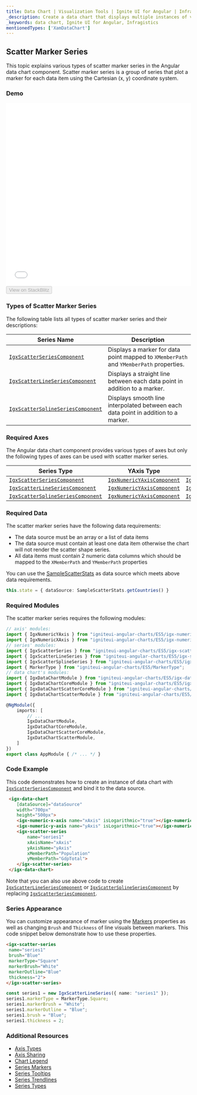```yaml
---
title: Data Chart | Visualization Tools | Ignite UI for Angular | Infragistics | Scatter Marker
_description: Create a data chart that displays multiple instances of visual elements in the same plot area in order to create composite chart views.
_keywords: data chart, Ignite UI for Angular, Infragistics
mentionedTypes: ['XamDataChart']
---
```


## Scatter Marker Series

This topic explains various types of scatter marker series in the Angular data chart component. Scatter marker series is a group of series that plot a marker for each data item using the Cartesian (x, y) coordinate system.

### Demo

<div class="sample-container loading" style="height: 500px">
    <iframe id="data-chart-type-scatter-series-iframe" src='{environment:demosBaseUrl}/charts/data-chart-type-scatter-series' width="100%" height="100%" seamless frameBorder="0" onload="onXPlatSampleIframeContentLoaded(this);"></iframe>
</div>
<div>
    <button data-localize="stackblitz" disabled class="stackblitz-btn" data-iframe-id="data-chart-type-scatter-series-iframe" data-demos-base-url="{environment:demosBaseUrl}">View on StackBlitz
    </button>
</div>

<div class="divider--half"></div>

### Types of Scatter Marker Series

The following table lists all types of scatter marker series and their descriptions:

| Series Name                                                                                                                              | Description                                                                            |
| ---------------------------------------------------------------------------------------------------------------------------------------- | -------------------------------------------------------------------------------------- |
| [`IgxScatterSeriesComponent`](/products/ignite-ui-angular/api/docs/typescript/latest/classes/igxscatterseriescomponent.html)             | Displays a marker for data point mapped to `XMemberPath` and `YMemberPath` properties. |
| [`IgxScatterLineSeriesComponent`](/products/ignite-ui-angular/api/docs/typescript/latest/classes/igxscatterlineseriescomponent.html)     | Displays a straight line between each data point in addition to a marker.              |
| [`IgxScatterSplineSeriesComponent`](/products/ignite-ui-angular/api/docs/typescript/latest/classes/igxscattersplineseriescomponent.html) | Displays smooth line interpolated between each data point in addition to a marker.     |

### Required Axes

The Angular data chart component provides various types of axes but only the following types of axes can be used with scatter marker series.

| Series Type                                                                                                                              | YAxis Type                                                                                                                 | XAxis Type                                                                                                                 |
| ---------------------------------------------------------------------------------------------------------------------------------------- | -------------------------------------------------------------------------------------------------------------------------- | -------------------------------------------------------------------------------------------------------------------------- |
| [`IgxScatterSeriesComponent`](/products/ignite-ui-angular/api/docs/typescript/latest/classes/igxscatterseriescomponent.html)             | [`IgxNumericYAxisComponent`](/products/ignite-ui-angular/api/docs/typescript/latest/classes/igxnumericyaxiscomponent.html) | [`IgxNumericXAxisComponent`](/products/ignite-ui-angular/api/docs/typescript/latest/classes/igxnumericxaxiscomponent.html) |
| [`IgxScatterLineSeriesComponent`](/products/ignite-ui-angular/api/docs/typescript/latest/classes/igxscatterlineseriescomponent.html)     | [`IgxNumericYAxisComponent`](/products/ignite-ui-angular/api/docs/typescript/latest/classes/igxnumericyaxiscomponent.html) | [`IgxNumericXAxisComponent`](/products/ignite-ui-angular/api/docs/typescript/latest/classes/igxnumericxaxiscomponent.html) |
| [`IgxScatterSplineSeriesComponent`](/products/ignite-ui-angular/api/docs/typescript/latest/classes/igxscattersplineseriescomponent.html) | [`IgxNumericYAxisComponent`](/products/ignite-ui-angular/api/docs/typescript/latest/classes/igxnumericyaxiscomponent.html) | [`IgxNumericXAxisComponent`](/products/ignite-ui-angular/api/docs/typescript/latest/classes/igxnumericxaxiscomponent.html) |

### Required Data

The scatter marker series have the following data requirements:

-   The data source must be an array or a list of data items
-   The data source must contain at least one data item otherwise the chart will not render the scatter shape series.
-   All data items must contain 2 numeric data columns which should be mapped to the `XMemberPath` and `YMemberPath` properties

You can use the [SampleScatterStats](datachart_data_sources_stats.md) as data source which meets above data requirements.

```ts
this.state = { dataSource: SampleScatterStats.getCountries() }
```

### Required Modules

The scatter marker series requires the following modules:

```ts
// axis' modules:
import { IgxNumericYAxis } from "igniteui-angular-charts/ES5/igx-numeric-y-axis";
import { IgxNumericXAxis } from "igniteui-angular-charts/ES5/igx-numeric-x-axis";
// series' modules:
import { IgxScatterSeries } from "igniteui-angular-charts/ES5/igx-scatter-series";
import { IgxScatterLineSeries } from "igniteui-angular-charts/ES5/igx-scatter-line-series";
import { IgxScatterSplineSeries } from "igniteui-angular-charts/ES5/igx-scatter-spline-series";
import { MarkerType } from "igniteui-angular-charts/ES5/MarkerType";
// data chart's modules:
import { IgxDataChartModule } from "igniteui-angular-charts/ES5/igx-data-chart-module";
import { IgxDataChartCoreModule } from "igniteui-angular-charts/ES5/igx-data-chart-core-module";
import { IgxDataChartScatterCoreModule } from "igniteui-angular-charts/ES5/igx-data-chart-scatter-core-module";
import { IgxDataChartScatterModule } from "igniteui-angular-charts/ES5/igx-data-chart-scatter-module";

@NgModule({
    imports: [
        // ...
        IgxDataChartModule,
        IgxDataChartCoreModule,
        IgxDataChartScatterCoreModule,
        IgxDataChartScatterModule,
    ]
})
export class AppModule { /* ... */ }
```

### Code Example

This code demonstrates how to create an instance of data chart with [`IgxScatterSeriesComponent`](/products/ignite-ui-angular/api/docs/typescript/latest/classes/igxscatterseriescomponent.html) and bind it to the data source.

```html
 <igx-data-chart
    [dataSource]="dataSource"
    width="700px"
    height="500px">
    <igx-numeric-x-axis name="xAxis" isLogarithmic="true"></igx-numeric-x-axis>
    <igx-numeric-y-axis name="yAxis" isLogarithmic="true"></igx-numeric-y-axis>
    <igx-scatter-series
        name="series1"
        xAxisName="xAxis"
        yAxisName="yAxis"
        xMemberPath="Population"
        yMemberPath="GdpTotal">
    </igx-scatter-series>
 </igx-data-chart>
```

Note that you can also use above code to create [`IgxScatterLineSeriesComponent`](/products/ignite-ui-angular/api/docs/typescript/latest/classes/igxscatterlineseriescomponent.html) or [`IgxScatterSplineSeriesComponent`](/products/ignite-ui-angular/api/docs/typescript/latest/classes/igxscattersplineseriescomponent.html) by replacing [`IgxScatterSeriesComponent`](/products/ignite-ui-angular/api/docs/typescript/latest/classes/igxscatterseriescomponent.html).

### Series Appearance

You can customize appearance of marker using the [Markers](datachart_series_markers.md) properties as well as changing `Brush` and `Thickness` of line visuals between markers. This code snippet below demonstrate how to use these properties.

```html
<igx-scatter-series
 name="series1"
 brush="Blue"
 markerType="Square"
 markerBrush="White"
 markerOutline="Blue"
 thickness="2">
</igx-scatter-series>
```

```ts
const series1 = new IgxScatterLineSeries({ name: "series1" });
series1.markerType = MarkerType.Square;
series1.markerBrush = "White";
series1.markerOutline = "Blue";
series1.brush = "Blue";
series1.thickness = 2;
```

### Additional Resources

-   [Axis Types](datachart_axis_types.md)
-   [Axis Sharing](datachart_axis_sharing.md)
-   [Chart Legend](datachart_chart_legends.md)
-   [Series Markers](datachart_series_markers.md)
-   [Series Tooltips](datachart_series_tooltips.md)
-   [Series Trendlines](datachart_series_trendlines.md)
-   [Series Types](datachart_series_types.md)
